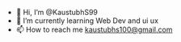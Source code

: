 - 👋 Hi, I’m @KaustubhS99
- 🌱 I’m currently learning Web Dev and ui ux
- 📫 How to reach me kaustubhs100@gmail.com

<!---
KaustubhS99/KaustubhS99 is a ✨ special ✨ repository because its `README.md` (this file) appears on your GitHub profile.
You can click the Preview link to take a look at your changes.
--->
